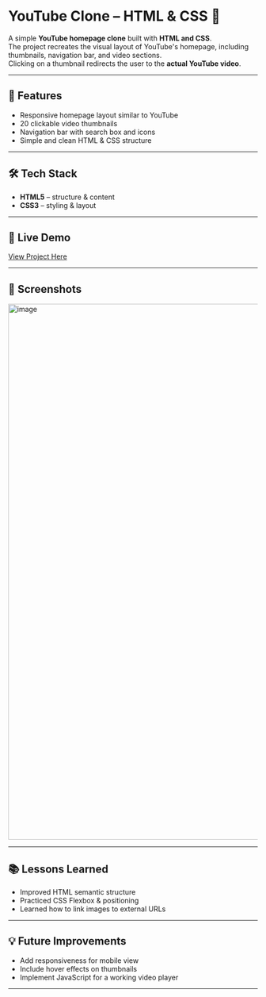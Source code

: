# YouTube Clone – HTML & CSS 🎥

A simple **YouTube homepage clone** built with **HTML and CSS**.  
The project recreates the visual layout of YouTube's homepage, including thumbnails, navigation bar, and video sections.  
Clicking on a thumbnail redirects the user to the **actual YouTube video**.

---

## 📌 Features
- Responsive homepage layout similar to YouTube
- 20 clickable video thumbnails
- Navigation bar with search box and icons
- Simple and clean HTML & CSS structure

---

## 🛠️ Tech Stack
- **HTML5** – structure & content
- **CSS3** – styling & layout

---

## 🚀 Live Demo
[View Project Here](https://syamtan-sai.github.io/youtube-clone-html-css/)

---

## 📸 Screenshots
<img width="1920" height="1080" alt="image" src="https://github.com/user-attachments/assets/f8ff196f-7631-4ed1-9a34-08604010915b" />

---

## 📚 Lessons Learned
- Improved HTML semantic structure
- Practiced CSS Flexbox & positioning
- Learned how to link images to external URLs

---

## 💡 Future Improvements
- Add responsiveness for mobile view
- Include hover effects on thumbnails
- Implement JavaScript for a working video player

---

